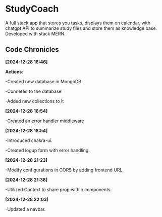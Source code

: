 # StudyCoach

A full stack app that stores you tasks, displays them on calendar, with chatgpt API to summarize study files and store them as knowledge base. Developed with stack MERN.

## Code Chronicles

**[2024-12-28 16:46]**

**Actions**:

-Created new database in MongoDB

-Conneted to the database

-Added new collections to it

**[2024-12-28 16:54]**

-Created an error handler middleware

**[2024-12-28 18:54]**

-Introduced chakra-ui.

-Created logup form with error handling.

**[2024-12-28 21:23]**

-Modify configurations in CORS by adding frontend URL.

**[2024-12-28 21:38]**

-Utilized Context to share prop within components.

**[2024-12-28 22:03]**

-Updated a navbar.